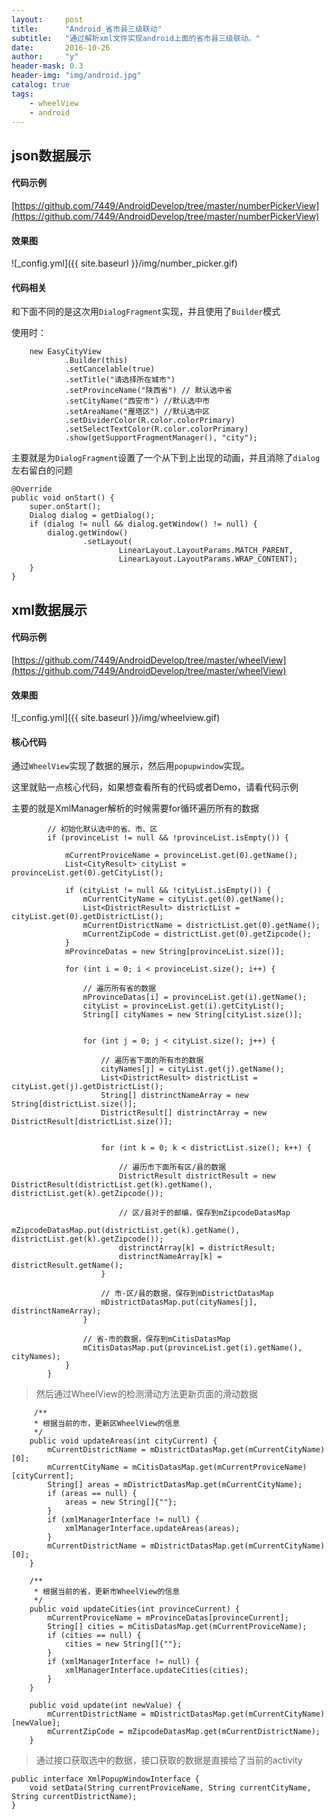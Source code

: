 ```yaml
---
layout:     post
title:      "Android_省市县三级联动"
subtitle:   "通过解析xml文件实现android上面的省市县三级联动。"
date:       2016-10-26
author:     "y"
header-mask: 0.3
header-img: "img/android.jpg"
catalog: true
tags:
    - wheelView
    - android
---
```



## json数据展示

#### 代码示例

[https://github.com/7449/AndroidDevelop/tree/master/numberPickerView](https://github.com/7449/AndroidDevelop/tree/master/numberPickerView)

#### 效果图

![_config.yml]({{ site.baseurl }}/img/number_picker.gif)

#### 代码相关

和下面不同的是这次用`DialogFragment`实现，并且使用了`Builder`模式

使用时：

        new EasyCityView
                .Builder(this)
                .setCancelable(true)
                .setTitle("请选择所在城市")
                .setProvinceName("陕西省") // 默认选中省
                .setCityName("西安市") //默认选中市
                .setAreaName("雁塔区") //默认选中区
                .setDividerColor(R.color.colorPrimary)
                .setSelectTextColor(R.color.colorPrimary)
                .show(getSupportFragmentManager(), "city");

主要就是为`DialogFragment`设置了一个从下到上出现的动画，并且消除了`dialog`左右留白的问题

    @Override
    public void onStart() {
        super.onStart();
        Dialog dialog = getDialog();
        if (dialog != null && dialog.getWindow() != null) {
            dialog.getWindow()
                    .setLayout(
                            LinearLayout.LayoutParams.MATCH_PARENT,
                            LinearLayout.LayoutParams.WRAP_CONTENT);
        }
    }



## xml数据展示

#### 代码示例

[https://github.com/7449/AndroidDevelop/tree/master/wheelView](https://github.com/7449/AndroidDevelop/tree/master/wheelView)

#### 效果图

![_config.yml]({{ site.baseurl }}/img/wheelview.gif)

#### 核心代码

通过`WheelView`实现了数据的展示，然后用`popupwindow`实现。

这里就贴一点核心代码，如果想查看所有的代码或者Demo，请看代码示例

主要的就是XmlManager解析的时候需要for循环遍历所有的数据

			// 初始化默认选中的省、市、区
            if (provinceList != null && !provinceList.isEmpty()) {

                mCurrentProviceName = provinceList.get(0).getName();
                List<CityResult> cityList = provinceList.get(0).getCityList();

                if (cityList != null && !cityList.isEmpty()) {
                    mCurrentCityName = cityList.get(0).getName();
                    List<DistrictResult> districtList = cityList.get(0).getDistrictList();
                    mCurrentDistrictName = districtList.get(0).getName();
                    mCurrentZipCode = districtList.get(0).getZipcode();
                }
                mProvinceDatas = new String[provinceList.size()];

                for (int i = 0; i < provinceList.size(); i++) {

                    // 遍历所有省的数据
                    mProvinceDatas[i] = provinceList.get(i).getName();
                    cityList = provinceList.get(i).getCityList();
                    String[] cityNames = new String[cityList.size()];


                    for (int j = 0; j < cityList.size(); j++) {

                        // 遍历省下面的所有市的数据
                        cityNames[j] = cityList.get(j).getName();
                        List<DistrictResult> districtList = cityList.get(j).getDistrictList();
                        String[] distrinctNameArray = new String[districtList.size()];
                        DistrictResult[] distrinctArray = new DistrictResult[districtList.size()];


                        for (int k = 0; k < districtList.size(); k++) {

                            // 遍历市下面所有区/县的数据
                            DistrictResult districtResult = new DistrictResult(districtList.get(k).getName(), districtList.get(k).getZipcode());

                            // 区/县对于的邮编，保存到mZipcodeDatasMap
                            mZipcodeDatasMap.put(districtList.get(k).getName(), districtList.get(k).getZipcode());
                            distrinctArray[k] = districtResult;
                            distrinctNameArray[k] = districtResult.getName();
                        }

                        // 市-区/县的数据，保存到mDistrictDatasMap
                        mDistrictDatasMap.put(cityNames[j], distrinctNameArray);
                    }

                    // 省-市的数据，保存到mCitisDatasMap
                    mCitisDatasMap.put(provinceList.get(i).getName(), cityNames);
                }
            }

>然后通过WheelView的检测滑动方法更新页面的滑动数据

		 /**
	     * 根据当前的市，更新区WheelView的信息
	     */
	    public void updateAreas(int cityCurrent) {
	        mCurrentDistrictName = mDistrictDatasMap.get(mCurrentCityName)[0];
	        mCurrentCityName = mCitisDatasMap.get(mCurrentProviceName)[cityCurrent];
	        String[] areas = mDistrictDatasMap.get(mCurrentCityName);
	        if (areas == null) {
	            areas = new String[]{""};
	        }
	        if (xmlManagerInterface != null) {
	            xmlManagerInterface.updateAreas(areas);
	        }
	        mCurrentDistrictName = mDistrictDatasMap.get(mCurrentCityName)[0];
	    }
	
	    /**
	     * 根据当前的省，更新市WheelView的信息
	     */
	    public void updateCities(int provinceCurrent) {
	        mCurrentProviceName = mProvinceDatas[provinceCurrent];
	        String[] cities = mCitisDatasMap.get(mCurrentProviceName);
	        if (cities == null) {
	            cities = new String[]{""};
	        }
	        if (xmlManagerInterface != null) {
	            xmlManagerInterface.updateCities(cities);
	        }
	    }
	
	    public void update(int newValue) {
	        mCurrentDistrictName = mDistrictDatasMap.get(mCurrentCityName)[newValue];
	        mCurrentZipCode = mZipcodeDatasMap.get(mCurrentDistrictName);
	    }



>通过接口获取选中的数据，接口获取的数据是直接给了当前的activity

	public interface XmlPopupWindowInterface {
	    void setData(String currentProviceName, String currentCityName, String currentDistrictName);
	}